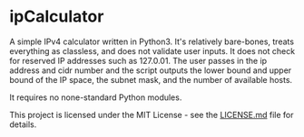 # ipCalculator
A simple IPv4 calculator written in Python3. It's relatively bare-bones, treats everything as classless, and does not validate user inputs. It does not check for reserved IP addresses such as 127.0.01. The user passes in the ip address and cidr number and the script outputs the lower bound and upper bound of the IP space, the subnet mask, and the number of available hosts.

It requires no none-standard Python modules.

This project is licensed under the MIT License - see the [LICENSE.md](LICENSE.md) file for details.
